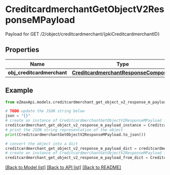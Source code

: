 # CreditcardmerchantGetObjectV2ResponseMPayload

Payload for GET /2/object/creditcardmerchant/{pkiCreditcardmerchantID}

## Properties

Name | Type | Description | Notes
------------ | ------------- | ------------- | -------------
**obj_creditcardmerchant** | [**CreditcardmerchantResponseCompound**](CreditcardmerchantResponseCompound.md) |  | 

## Example

```python
from eZmaxApi.models.creditcardmerchant_get_object_v2_response_m_payload import CreditcardmerchantGetObjectV2ResponseMPayload

# TODO update the JSON string below
json = "{}"
# create an instance of CreditcardmerchantGetObjectV2ResponseMPayload from a JSON string
creditcardmerchant_get_object_v2_response_m_payload_instance = CreditcardmerchantGetObjectV2ResponseMPayload.from_json(json)
# print the JSON string representation of the object
print(CreditcardmerchantGetObjectV2ResponseMPayload.to_json())

# convert the object into a dict
creditcardmerchant_get_object_v2_response_m_payload_dict = creditcardmerchant_get_object_v2_response_m_payload_instance.to_dict()
# create an instance of CreditcardmerchantGetObjectV2ResponseMPayload from a dict
creditcardmerchant_get_object_v2_response_m_payload_from_dict = CreditcardmerchantGetObjectV2ResponseMPayload.from_dict(creditcardmerchant_get_object_v2_response_m_payload_dict)
```
[[Back to Model list]](../README.md#documentation-for-models) [[Back to API list]](../README.md#documentation-for-api-endpoints) [[Back to README]](../README.md)


